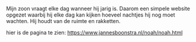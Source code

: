 Mijn zoon vraagt elke dag wanneer hij jarig is.
Daarom een simpele website opgezet waarbij hij elke dag kan kijken hoeveel nachtjes hij nog moet wachten.
Hij houdt van de ruimte en rakketten.

hier is de pagina te zien:
https://www.jannesboonstra.nl/noah/noah.html